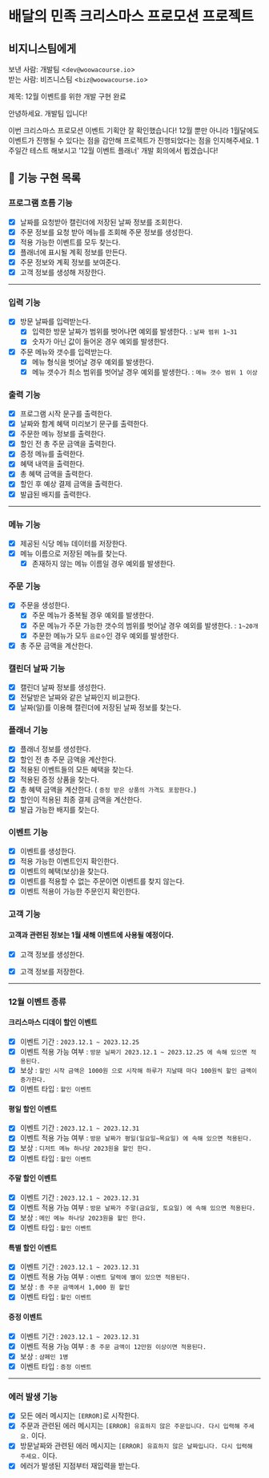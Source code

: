 # 배달의 민족 크리스마스 프로모션 프로젝트

## 비지니스팀에게

보낸 사람: 개발팀 \<`dev@woowacourse.io`\>\
받는 사람: 비즈니스팀 \<`biz@woowacourse.io`\>

제목: 12월 이벤트를 위한 개발 구현 완료

안녕하세요. 개발팀 입니다!

이번 크리스마스 프로모션 이벤트 기획안 잘 확인했습니다!
12월 뿐만 아니라 1월달에도 이벤트가 진행될 수 있다는 점을 감안해 프로젝트가 진행되었다는 점을 인지해주세요. 1주일간 테스트 해보시고 '12월 이벤트 플래너' 개발 회의에서 뵙겠습니다!

## 🎯 기능 구현 목록

### 프로그램 흐름 기능

- [x] 날짜를 요청받아 캘린더에 저장된 날짜 정보를 조회한다.
- [x] 주문 정보를 요청 받아 메뉴를 조회해 주문 정보를 생성한다.
- [x] 적용 가능한 이벤트를 모두 찾는다.
- [x] 플래너에 표시될 계획 정보를 만든다.
- [x] 주문 정보와 계획 정보를 보여준다.
- [x] 고객 정보를 생성해 저장한다.
***
### 입력 기능

- [x] 방문 날짜를 입력받는다.
    - [x] 입력한 방문 날짜가 범위를 벗어나면 예외를 발생한다. : `날짜 범위 1~31`
    - [x] 숫자가 아닌 값이 들어온 경우 예외를 발생한다.
- [x] 주문 메뉴와 갯수를 입력받는다.
    - [x] 메뉴 형식을 벗어날 경우 예외를 발생한다. 
    - [x] 메뉴 갯수가 최소 범위를 벗어날 경우 예외를 발생한다. : `메뉴 갯수 범위 1 이상`

### 출력 기능

- [x] 프로그램 시작 문구를 출력한다.
- [x] 날짜와 함계 혜택 미리보기 문구를 출력한다.
- [x] 주문한 메뉴 정보를 출력한다.
- [x] 할인 전 총 주문 금액을 출력한다.
- [x] 증정 메뉴를 출력한다.
- [x] 혜택 내역을 출력한다.
- [x] 총 혜택 금액을 출력한다.
- [x] 할인 후 예상 결제 금액을 출력한다.
- [x] 발급된 배지를 출력한다.

***

### 메뉴 기능

- [x] 제공된 식당 메뉴 데이터를 저장한다.
- [x] 메뉴 이름으로 저장된 메뉴를 찾는다.
  - [x] 존재하지 않는 메뉴 이름일 경우 예외를 발생한다.

### 주문 기능

- [x] 주문을 생성한다.
  - [x] 주문 메뉴가 중복될 경우 예외를 발생한다.
  - [x] 주문 메뉴가 주문 가능한 갯수의 범위를 벗어날 경우 예외를 발생한다. : `1~20개`
  - [x] 주문한 메뉴가 모두 `음료수`인 경우 예외를 발생한다.
- [x] 총 주문 금액을 계산한다.

### 캘린더 날짜 기능

- [x] 캘린더 날짜 정보를 생성한다.
- [x] 전달받은 날짜와 같은 날짜인지 비교한다.
- [x] 날짜(일)를 이용해 캘린더에 저장된 날짜 정보를 찾는다.

### 플래너 기능

- [x] 플래너 정보를 생성한다.
- [x] 할인 전 총 주문 금액을 계산한다.
- [x] 적용된 이벤트들의 모든 혜택을 찾는다.
- [x] 적용된 증정 상품을 찾는다.
- [x] 총 혜택 금액을 계산한다. ( `증정 받은 상품의 가격도 포함한다.`)
- [x] 할인이 적용된 최종 결제 금액을 계산한다.
- [x] 발급 가능한 배지를 찾는다.

### 이벤트 기능

- [x] 이벤트를 생성한다.
- [x] 적용 가능한 이벤트인지 확인한다.
- [x] 이벤트의 혜택(보상)을 찾는다.
- [x] 이벤트를 적용할 수 없는 주문이면 이벤트를 찾지 않는다. 
- [x] 이벤트 적용이 가능한 주문인지 확인한다.

### 고객 기능
#### 고객과 관련된 정보는 1월 새해 이벤트에 사용될 예정이다.
- [x] 고객 정보를 생성한다.
- [x] 고객 정보를 저장한다.


***

### 12월 이벤트 종류

#### 크리스마스 디데이 할인 이벤트

- [x] 이벤트 기간 : `2023.12.1 ~ 2023.12.25`
- [x] 이벤트 적용 가능 여부 : `방문 닐짜기 2023.12.1 ~ 2023.12.25 에 속해 있으면 적용된다.`
- [x] 보상 : `할인 시작 금액은 1000원 으로 시작해 하루가 지날때 마다 100원씩 할인 금액이 증가한다.`
- [x] 이벤트 타입 : `할인 이벤트`

#### 평일 할인 이벤트

- [x] 이벤트 기간 : `2023.12.1 ~ 2023.12.31`
- [x] 이벤트 적용 가능 여부 : `방문 날짜가 평일(일요일~목요일) 에 속해 있으면 적용된다.`
- [x] 보상 : `디저트 메뉴 하나당 2023원을 할인 한다.`
- [x] 이벤트 타입 : `할인 이벤트`

#### 주말 할인 이벤트

- [x] 이벤트 기간 : `2023.12.1 ~ 2023.12.31`
- [x] 이벤트 적용 가능 여부 : `방문 날짜가 주말(금요일, 토요일) 에 속해 있으면 적용된다.`
- [x] 보상 : `메인 메뉴 하나당 2023원을 할인 한다.`
- [x] 이벤트 타입 : `할인 이벤트`

#### 특별 할인 이벤트

- [x] 이벤트 기간 : `2023.12.1 ~ 2023.12.31`
- [x] 이벤트 적용 가능 여부 : `이벤트 달력에 별이 있으면 적용된다.`
- [x] 보상 : `총 주문 금액에서 1,000 원 할인`
- [x] 이벤트 타입 : `할인 이벤트`

#### 증정 이벤트

- [x] 이벤트 기간 : `2023.12.1 ~ 2023.12.31`
- [x] 이벤트 적용 가능 여부 : `총 주문 금액이 12만원 이상이면 적용된다.`
- [x] 보상 : `샴페인 1병`
- [x] 이벤트 타입 : `증정 이벤트`

***

### 에러 발생 기능

- [x] 모든 에러 메시지는 `[ERROR]`로 시작한다.
- [x] 주문과 관련된 에러 메시지는 `[ERROR] 유효하지 않은 주문입니다. 다시 입력해 주세요.` 이다.
- [x] 방문날짜와 관련된 에러 메시지는 `[ERROR] 유효하지 않은 날짜입니다. 다시 입력해 주세요.` 이다.
- [x] 에러가 발생된 지점부터 재입력을 받는다.
